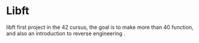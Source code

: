 # Libft
libft first project in the 42 cursus, the goal is to make more than 40 function, and also an introduction to reverse engineering .
